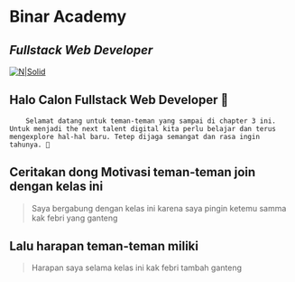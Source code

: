 # Binar Academy
## _Fullstack Web Developer_

[![N|Solid](https://storage.googleapis.com/danacita-website-v3-prd/website_v3/images/Binar_-_Logo_warna.original.png)](https://www.binaracademy.com/)

## Halo Calon Fullstack Web Developer 👋

        Selamat datang untuk teman-teman yang sampai di chapter 3 ini. Untuk menjadi the next talent digital kita perlu belajar dan terus mengexplore hal-hal baru. Tetep dijaga semangat dan rasa ingin tahunya. 🤙

## Ceritakan dong Motivasi teman-teman join dengan kelas ini
> Saya bergabung dengan kelas ini karena saya pingin ketemu samma kak febri yang ganteng


## Lalu harapan teman-teman miliki
> Harapan saya selama kelas ini kak febri tambah ganteng
